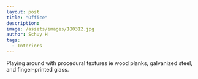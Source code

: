 ```yaml
---
layout: post
title: "Office"
description: 
image: /assets/images/180312.jpg
author: Schuy H
tags: 
  - Interiors
---
```


Playing around with procedural textures ie wood planks, galvanized steel, and finger-printed glass. 

<!--- Image examples: secondary, full width

![Placeholder](/assets/images/171208.jpeg)

![Placeholder](/assets/images/171208.jpeg#full) 

---> 